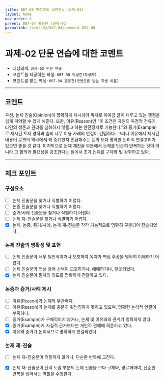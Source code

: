 ```yaml
---
title: 007-08 박성준의 코멘트a (과제-02) 
layout: home
nav_order: 8
parent: 007-04 홍용찬 (과제-02)
permalink: /asmt-02/007-04/comment-007-08
---
```


# 과제-02 단문 연습에 대한 코멘트

- 대상과제: `과제-02 단문 연습`
- 코멘트를 제공하는 학생: `007-08 박성준(작성자)` 
- 코멘트를 받는 학생: `007-04 홍용찬(코멘트를 받는 학생 이름)` 

---

## 코멘트

우선, 논제 진술(Opinion)이 명확하게 제시되어 독자로 하여금 글이 다루고 있는 쟁점을 쉽게 파악할 수 있게 해준다. 또한, 이유(Reason)인 "이 조건은 자원의 독점적 전유가 타인의 생존과 권리를 침해하지 않돌고 하는 안전장치로 기능한다."와 증거(Example)로 제시된 토지 경작과 숲의 나무 이용 사례의 연결이 긴밀하다. 그러나 이유에서 제시된 내용이 로크의 맥락에서 왜 중요한지 언급해주는 등의 보다 명확한 논리적 연결고리가 있으면 좋을 것 같다. 마지막으로 논제 재진술 부분에서 논제를 단순히 반복하는 것이 아니라 그 함의와 필요성을 강조한다는 점에서 초기 논제를 구체화 및 강화하고 있다.  

---

## 체크 포인트

### **구성요소**
- [ ] 논제 진술문을 찾거나 식별하기 어렵다.
- [ ] 논증 진술문을 찾거나 식별하기 어렵다.
- [ ] 증거/사례 진술문을 찾거나 식별하기 어렵다.
- [ ] 논제 재-진술문을 찾거나 식별하기 어렵다.
- [x] 논제, 논증, 증거/사례, 논제 재-진술문 각각 기능적으로 명확히 구분되어 진술되었다.

### **논제 진술의 명확성 및 표현**  
- [ ] 논제 진술문이 너무 일반적이거나 모호하여 독자가 핵심 주장을 명확히 이해하기 어렵다.  
- [ ] 논제 진술문의 핵심 용어 선택이 모호하거나, 애매하거나, 잘못되었다.  
- [x] 논제 진술문이 필자의 의도를 명확하게 전달하고 있다.  

### **논증과 증거/사례 제시**  
- [ ] 이유(Reason)가 논제와 무관하다.
- [ ] 이유(Reason)가 논제를 충분히 뒷받침하지 못하고 있으며, 명확한 논리적 연결이 부족하다.  
- [ ] 증거(Example)가 구체적이지 않거나, 논제 및 이유와의 관계가 명확하지 않다. 
- [x] 증거(Example)가 사실적 근거보다는 개인적 견해에 의존하고 있다.  
- [x] 이유와 증거가 논리적으로 명확하게 연결되었다.  

### **논제 재-진술**  
- [ ] 논제 재-진술문이 적절하지 않거나, 단순한 반복에 그친다.   
- [x] 논제 재-진술문이 단락 도입 부분의 논제 진술을 보다 구체화, 명료화하여, 단순한 반복을 넘어서는 역할을 수행한다.  

